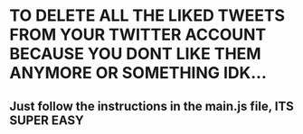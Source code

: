 # TO DELETE ALL THE LIKED TWEETS FROM YOUR TWITTER ACCOUNT BECAUSE YOU DONT LIKE THEM ANYMORE OR SOMETHING IDK...

## Just follow the instructions in the main.js file, ITS SUPER EASY

